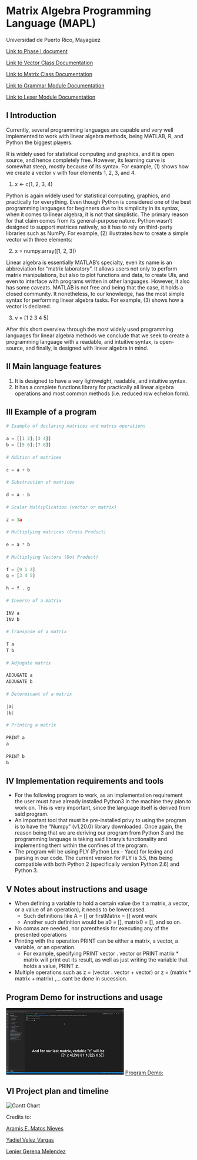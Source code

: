# Matrix Algebra Programming Language (MAPL)

Universidad de Puerto Rico, Mayagüez

[Link to Phase I document](https://docs.google.com/document/d/1dfvMnkUe5Wjo51EHsakjpaxmlbP3l3K8RXAxQnGUtbM/edit?usp=sharing)

[Link to Vector Class Documentation](https://github.com/PL-Project-LGM-YVV-AMN/PL-Project/blob/main/vector_documentation.md "Vec Docs")

[Link to Matrix Class Documentation](https://github.com/PL-Project-LGM-YVV-AMN/PL-Project/blob/main/matrix_documentation.md "Mat Docs")

[Link to Grammar Module Documentation](https://github.com/PL-Project-LGM-YVV-AMN/PL-Project/blob/main/grammar_documentation.md "Grammar Docs")

[Link to Lexer Module Documentation](https://github.com/PL-Project-LGM-YVV-AMN/PL-Project/blob/main/lexer_documentation.md "Lexer Docs")

## I Introduction
Currently, several programming languages are capable and very well implemented to work with linear algebra methods, being MATLAB, R, and Python the biggest players.

R is widely used for statistical computing and graphics, and it is open source, and hence completely free. However, its learning curve is somewhat steep, mostly because of its syntax. For example, (1) shows how we create a vector v with four elements 1, 2, 3, and 4.

1.	x <- c(1, 2, 3, 4)

Python is again widely used for statistical computing, graphics, and practically for everything. Even though Python is considered one of the best programming languages for beginners due to its simplicity in its syntax, when it comes to linear algebra, it is not that simplistic. The primary reason for that claim comes from its general-purpose nature. Python wasn’t designed to support matrices natively, so it has to rely on third-party libraries such as NumPy. For example, (2) illustrates how to create a simple vector with three elements:

2.	x = numpy.array([1, 2, 3])

Linear algebra is essentially MATLAB’s specialty, even its name is an abbreviation for “matrix laboratory”. It allows users not only to perform matrix manipulations, but also to plot functions and data, to create UIs, and even to interface with programs written in other languages. However, it also has some caveats. MATLAB is not free and being that the case, it holds a closed community. It nonetheless, to our knowledge, has the most simple syntax for performing linear algebra tasks. For example, (3) shows how a vector is declared.

3.	v = [1 2 3 4 5]

After this short overview through the most widely used programming languages for linear algebra methods we conclude that we seek to create a programming language with a readable, and intuitive syntax, is open-source, and finally, is designed with linear algebra in mind.

## II  Main language features
1.  It is designed to have a very lightweight, readable, and intuitive syntax.
2.  It has a complete functions library for practically all linear algebra operations and most common methods (i.e. reduced row echelon form).
## III Example of a program
```PYTHON
# Example of declaring matrices and matrix operations

a = [[1 2];[3 4]]
b = [[5 6];[7 8]]

# Adition of matrices

c = a + b

# Substraction of matrices

d = a - b

# Scalar Multiplication (vector or matrix)

z = 3a

# Multiplying matrices (Cross Product)

e = a * b

# Multiplying Vectors (Dot Product)

f = [9 1 2]
g = [3 4 5]

h = f . g

# Inverse of a matrix

INV a
INV b

# Transpose of a matrix

T a
T b

# Adjugate matrix

ADJUGATE a
ADJUGATE b

# Determinant of a matrix

|a|
|b|

# Printing a matrix

PRINT a
a

PRINT b
b
```
## IV  Implementation requirements and tools
- For the following program to work, as an implementation requirement the user must have already installed Python3 in the machine they plan to work on. This is very important, since the language itself is derived from said program.
- An important tool that must be pre-installed privy to using the program is to have the “Numpy” (v1.20.0) library downloaded. Once again, the reason being that we are deriving our program from Python 3 and the programming language is taking said library’s functionality and implementing them within the confines of the program.
- The program will be using PLY (Python Lex - Yacc) for lexing and parsing in our code. The current version for PLY is 3.5, this being compatible with both Python 2 (specifically version Python 2.6) and Python 3.

## V  Notes about instructions and usage
- When defining a variable to hold a certain value (be it a matrix, a vector, or a value of an operation), it needs to be lowercased. 
   - Such definitions like A = \[] or firstMatrix = \[] wont work
   - Another such definition would be a0 = \[], matrix0 = \[], and so on.
- No comas are needed, nor parenthesis for executing any of the presented operations
- Printing with the operation PRINT can be either a matrix, a vector, a variable, or an operation.
   - For example, specifying PRINT vector . vector or PRINT matrix * matrix will print out its result, as well as just writing the variable that holds a value, PRINT z.
- Multiple operations such as z = (vector . vector + vector)     or    z = (matrix * matrix + matrix)  ,... cant be done in sucession.

## Program Demo for instructions and usage

![Program Demo:](https://raw.githubusercontent.com/PL-Project-LGM-YVV-AMN/MAPL/main/Program_demo_thumbnail.webp)
[Program Demo:](https://www.youtube.com/watch?v=KlPyU8p-n7s)

## VI Project plan and timeline
![Gantt Chart](https://github.com/PL-Project-LGM-YVV-AMN/PL-Project/blob/main/GanttChart.png)

Credits to:

[Aramis E. Matos Nieves](https://github.com/aramis-matos)

[Yadiel Velez Vargas](https://github.com/hernan-yadiel)

[Lenier Gerena Melendez](https://github.com/Suaniel)
